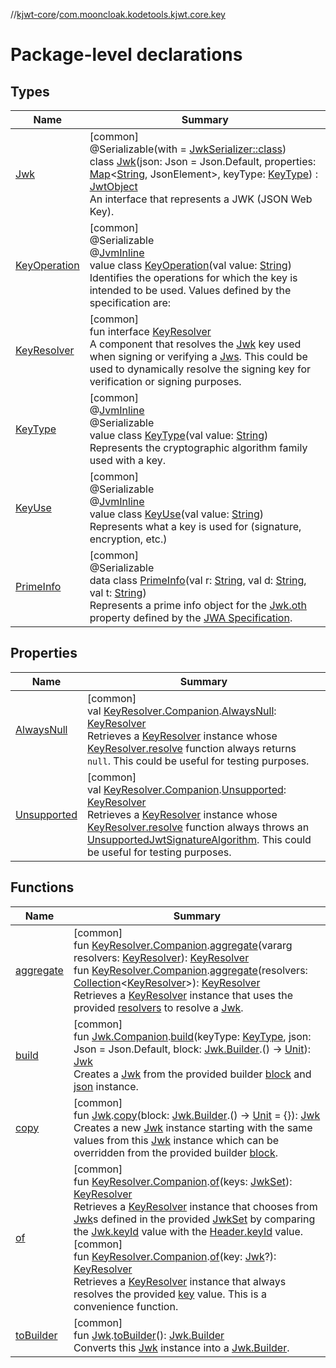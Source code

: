 //[kjwt-core](../../index.md)/[com.mooncloak.kodetools.kjwt.core.key](index.md)

# Package-level declarations

## Types

| Name | Summary |
|---|---|
| [Jwk](-jwk/index.md) | [common]<br>@Serializable(with = [JwkSerializer::class](../../../kjwt-core/com.mooncloak.kodetools.kjwt.core.key/-jwk-serializer/index.md))<br>class [Jwk](-jwk/index.md)(json: Json = Json.Default, properties: [Map](https://kotlinlang.org/api/latest/jvm/stdlib/kotlin.collections/-map/index.html)&lt;[String](https://kotlinlang.org/api/latest/jvm/stdlib/kotlin/-string/index.html), JsonElement&gt;, keyType: [KeyType](-key-type/index.md)) : [JwtObject](../com.mooncloak.kodetools.kjwt.core/-jwt-object/index.md)<br>An interface that represents a JWK (JSON Web Key). |
| [KeyOperation](-key-operation/index.md) | [common]<br>@Serializable<br>@[JvmInline](https://kotlinlang.org/api/latest/jvm/stdlib/kotlin.jvm/-jvm-inline/index.html)<br>value class [KeyOperation](-key-operation/index.md)(val value: [String](https://kotlinlang.org/api/latest/jvm/stdlib/kotlin/-string/index.html))<br>Identifies the operations for which the key is intended to be used. Values defined by the specification are: |
| [KeyResolver](-key-resolver/index.md) | [common]<br>fun interface [KeyResolver](-key-resolver/index.md)<br>A component that resolves the [Jwk](-jwk/index.md) key used when signing or verifying a [Jws](../com.mooncloak.kodetools.kjwt.core/-jws/index.md). This could be used to dynamically resolve the signing key for verification or signing purposes. |
| [KeyType](-key-type/index.md) | [common]<br>@[JvmInline](https://kotlinlang.org/api/latest/jvm/stdlib/kotlin.jvm/-jvm-inline/index.html)<br>@Serializable<br>value class [KeyType](-key-type/index.md)(val value: [String](https://kotlinlang.org/api/latest/jvm/stdlib/kotlin/-string/index.html))<br>Represents the cryptographic algorithm family used with a key. |
| [KeyUse](-key-use/index.md) | [common]<br>@Serializable<br>@[JvmInline](https://kotlinlang.org/api/latest/jvm/stdlib/kotlin.jvm/-jvm-inline/index.html)<br>value class [KeyUse](-key-use/index.md)(val value: [String](https://kotlinlang.org/api/latest/jvm/stdlib/kotlin/-string/index.html))<br>Represents what a key is used for (signature, encryption, etc.) |
| [PrimeInfo](-prime-info/index.md) | [common]<br>@Serializable<br>data class [PrimeInfo](-prime-info/index.md)(val r: [String](https://kotlinlang.org/api/latest/jvm/stdlib/kotlin/-string/index.html), val d: [String](https://kotlinlang.org/api/latest/jvm/stdlib/kotlin/-string/index.html), val t: [String](https://kotlinlang.org/api/latest/jvm/stdlib/kotlin/-string/index.html))<br>Represents a prime info object for the [Jwk.oth](-jwk/oth.md) property defined by the [JWA Specification](https://www.rfc-editor.org/rfc/rfc7518.html#section-6.3.2.7). |

## Properties

| Name | Summary |
|---|---|
| [AlwaysNull](-always-null.md) | [common]<br>val [KeyResolver.Companion](-key-resolver/-companion/index.md).[AlwaysNull](-always-null.md): [KeyResolver](-key-resolver/index.md)<br>Retrieves a [KeyResolver](-key-resolver/index.md) instance whose [KeyResolver.resolve](-key-resolver/resolve.md) function always returns `null`. This could be useful for testing purposes. |
| [Unsupported](-unsupported.md) | [common]<br>val [KeyResolver.Companion](-key-resolver/-companion/index.md).[Unsupported](-unsupported.md): [KeyResolver](-key-resolver/index.md)<br>Retrieves a [KeyResolver](-key-resolver/index.md) instance whose [KeyResolver.resolve](-key-resolver/resolve.md) function always throws an [UnsupportedJwtSignatureAlgorithm](../com.mooncloak.kodetools.kjwt.core/-unsupported-jwt-signature-algorithm/index.md). This could be useful for testing purposes. |

## Functions

| Name | Summary |
|---|---|
| [aggregate](aggregate.md) | [common]<br>fun [KeyResolver.Companion](-key-resolver/-companion/index.md).[aggregate](aggregate.md)(vararg resolvers: [KeyResolver](-key-resolver/index.md)): [KeyResolver](-key-resolver/index.md)<br>fun [KeyResolver.Companion](-key-resolver/-companion/index.md).[aggregate](aggregate.md)(resolvers: [Collection](https://kotlinlang.org/api/latest/jvm/stdlib/kotlin.collections/-collection/index.html)&lt;[KeyResolver](-key-resolver/index.md)&gt;): [KeyResolver](-key-resolver/index.md)<br>Retrieves a [KeyResolver](-key-resolver/index.md) instance that uses the provided [resolvers](aggregate.md) to resolve a [Jwk](-jwk/index.md). |
| [build](build.md) | [common]<br>fun [Jwk.Companion](-jwk/-companion/index.md).[build](build.md)(keyType: [KeyType](-key-type/index.md), json: Json = Json.Default, block: [Jwk.Builder](-jwk/-builder/index.md).() -&gt; [Unit](https://kotlinlang.org/api/latest/jvm/stdlib/kotlin/-unit/index.html)): [Jwk](-jwk/index.md)<br>Creates a [Jwk](-jwk/index.md) from the provided builder [block](build.md) and [json](build.md) instance. |
| [copy](copy.md) | [common]<br>fun [Jwk](-jwk/index.md).[copy](copy.md)(block: [Jwk.Builder](-jwk/-builder/index.md).() -&gt; [Unit](https://kotlinlang.org/api/latest/jvm/stdlib/kotlin/-unit/index.html) = {}): [Jwk](-jwk/index.md)<br>Creates a new [Jwk](-jwk/index.md) instance starting with the same values from this [Jwk](-jwk/index.md) instance which can be overridden from the provided builder [block](copy.md). |
| [of](of.md) | [common]<br>fun [KeyResolver.Companion](-key-resolver/-companion/index.md).[of](of.md)(keys: [JwkSet](../com.mooncloak.kodetools.kjwt.core/-jwk-set/index.md)): [KeyResolver](-key-resolver/index.md)<br>Retrieves a [KeyResolver](-key-resolver/index.md) instance that chooses from [Jwk](-jwk/index.md)s defined in the provided [JwkSet](../com.mooncloak.kodetools.kjwt.core/-jwk-set/index.md) by comparing the [Jwk.keyId](-jwk/key-id.md) value with the [Header.keyId](../com.mooncloak.kodetools.kjwt.core/-header/key-id.md) value.<br>[common]<br>fun [KeyResolver.Companion](-key-resolver/-companion/index.md).[of](of.md)(key: [Jwk](-jwk/index.md)?): [KeyResolver](-key-resolver/index.md)<br>Retrieves a [KeyResolver](-key-resolver/index.md) instance that always resolves the provided [key](of.md) value. This is a convenience function. |
| [toBuilder](to-builder.md) | [common]<br>fun [Jwk](-jwk/index.md).[toBuilder](to-builder.md)(): [Jwk.Builder](-jwk/-builder/index.md)<br>Converts this [Jwk](-jwk/index.md) instance into a [Jwk.Builder](-jwk/-builder/index.md). |

